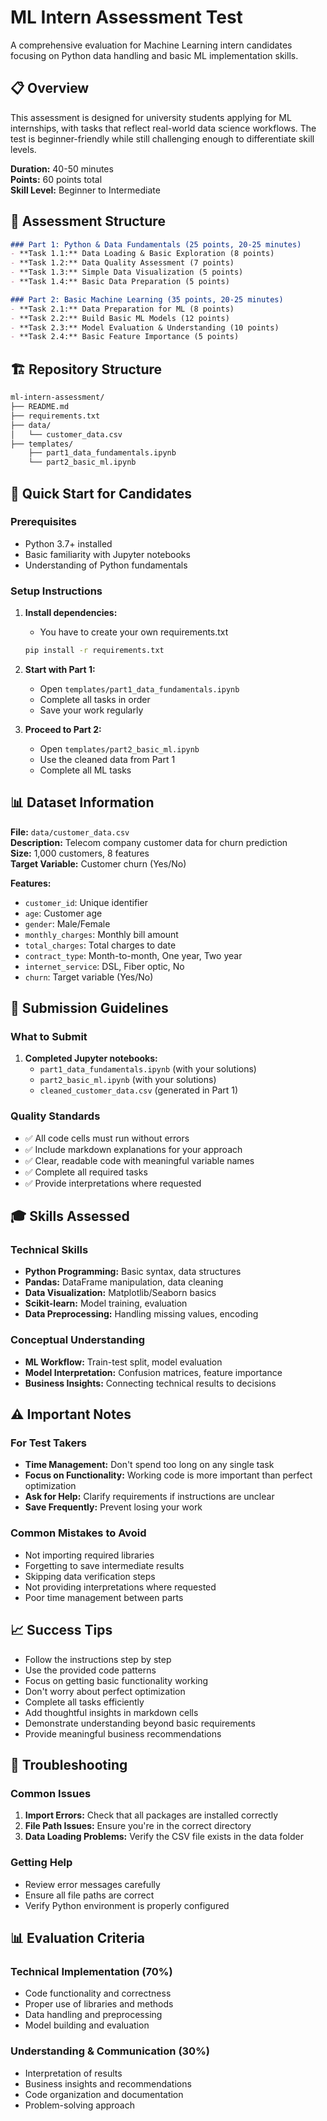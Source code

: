 # ML Intern Assessment Test

A comprehensive evaluation for Machine Learning intern candidates focusing on Python data handling and basic ML implementation skills.

## 📋 Overview

This assessment is designed for university students applying for ML internships, with tasks that reflect real-world data science workflows. The test is beginner-friendly while still challenging enough to differentiate skill levels.

**Duration:** 40-50 minutes  
**Points:** 60 points total  
**Skill Level:** Beginner to Intermediate  

## 🎯 Assessment Structure

```markdown
### Part 1: Python & Data Fundamentals (25 points, 20-25 minutes)
- **Task 1.1:** Data Loading & Basic Exploration (8 points)
- **Task 1.2:** Data Quality Assessment (7 points)  
- **Task 1.3:** Simple Data Visualization (5 points)
- **Task 1.4:** Basic Data Preparation (5 points)

### Part 2: Basic Machine Learning (35 points, 20-25 minutes)
- **Task 2.1:** Data Preparation for ML (8 points)
- **Task 2.2:** Build Basic ML Models (12 points)
- **Task 2.3:** Model Evaluation & Understanding (10 points)
- **Task 2.4:** Basic Feature Importance (5 points)
``` 


## 🏗️ Repository Structure
```markdown
ml-intern-assessment/
├── README.md
├── requirements.txt
├── data/
│   └── customer_data.csv
├── templates/
    ├── part1_data_fundamentals.ipynb
    └── part2_basic_ml.ipynb
``` 

## 🚀 Quick Start for Candidates

### Prerequisites
- Python 3.7+ installed
- Basic familiarity with Jupyter notebooks
- Understanding of Python fundamentals

### Setup Instructions
1. **Install dependencies:**
   - You have to create your own requirements.txt
   ```bash
   pip install -r requirements.txt
   ```

2. **Start with Part 1:**
   - Open `templates/part1_data_fundamentals.ipynb`
   - Complete all tasks in order
   - Save your work regularly

3. **Proceed to Part 2:**
   - Open `templates/part2_basic_ml.ipynb`
   - Use the cleaned data from Part 1
   - Complete all ML tasks

## 📊 Dataset Information

**File:** `data/customer_data.csv`  
**Description:** Telecom company customer data for churn prediction  
**Size:** 1,000 customers, 8 features  
**Target Variable:** Customer churn (Yes/No)  

**Features:**
- `customer_id`: Unique identifier
- `age`: Customer age  
- `gender`: Male/Female
- `monthly_charges`: Monthly bill amount
- `total_charges`: Total charges to date
- `contract_type`: Month-to-month, One year, Two year
- `internet_service`: DSL, Fiber optic, No
- `churn`: Target variable (Yes/No)

## 📝 Submission Guidelines

### What to Submit
1. **Completed Jupyter notebooks:**
   - `part1_data_fundamentals.ipynb` (with your solutions)
   - `part2_basic_ml.ipynb` (with your solutions)
   - `cleaned_customer_data.csv` (generated in Part 1)


### Quality Standards
- ✅ All code cells must run without errors
- ✅ Include markdown explanations for your approach
- ✅ Clear, readable code with meaningful variable names
- ✅ Complete all required tasks
- ✅ Provide interpretations where requested

## 🎓 Skills Assessed

### Technical Skills
- **Python Programming:** Basic syntax, data structures
- **Pandas:** DataFrame manipulation, data cleaning
- **Data Visualization:** Matplotlib/Seaborn basics
- **Scikit-learn:** Model training, evaluation
- **Data Preprocessing:** Handling missing values, encoding

### Conceptual Understanding
- **ML Workflow:** Train-test split, model evaluation
- **Model Interpretation:** Confusion matrices, feature importance
- **Business Insights:** Connecting technical results to decisions

## ⚠️ Important Notes

### For Test Takers
- **Time Management:** Don't spend too long on any single task
- **Focus on Functionality:** Working code is more important than perfect optimization
- **Ask for Help:** Clarify requirements if instructions are unclear
- **Save Frequently:** Prevent losing your work

### Common Mistakes to Avoid
- Not importing required libraries
- Forgetting to save intermediate results
- Skipping data verification steps
- Not providing interpretations where requested
- Poor time management between parts

## 📈 Success Tips
- Follow the instructions step by step
- Use the provided code patterns
- Focus on getting basic functionality working
- Don't worry about perfect optimization
- Complete all tasks efficiently
- Add thoughtful insights in markdown cells
- Demonstrate understanding beyond basic requirements
- Provide meaningful business recommendations

## 🔧 Troubleshooting

### Common Issues
1. **Import Errors:** Check that all packages are installed correctly
2. **File Path Issues:** Ensure you're in the correct directory
3. **Data Loading Problems:** Verify the CSV file exists in the data folder

### Getting Help
- Review error messages carefully
- Ensure all file paths are correct
- Verify Python environment is properly configured

## 📊 Evaluation Criteria

### Technical Implementation (70%)
- Code functionality and correctness
- Proper use of libraries and methods
- Data handling and preprocessing
- Model building and evaluation

### Understanding & Communication (30%)
- Interpretation of results
- Business insights and recommendations
- Code organization and documentation
- Problem-solving approach
